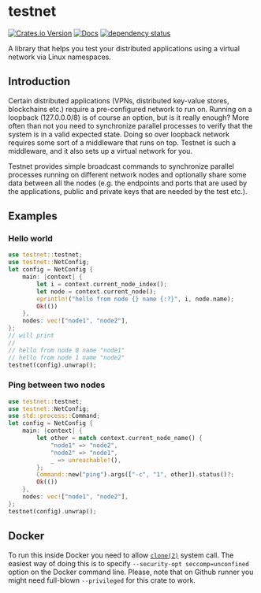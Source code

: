 # testnet

[![Crates.io Version](https://img.shields.io/crates/v/testnet)](https://crates.io/crates/testnet)
[![Docs](https://docs.rs/testnet/badge.svg)](https://docs.rs/testnet)
[![dependency status](https://deps.rs/repo/github/igankevich/testnet/status.svg)](https://deps.rs/repo/github/igankevich/testnet)

A library that helps you test your distributed applications using a virtual network via Linux namespaces.


## Introduction

Certain distributed applications (VPNs, distributed key-value stores, blockchains etc.)
require a pre-configured network to run on.
Running on a loopback (127.0.0.0/8) is of course an option, but is it really enough?
More often than not you need to synchronize parallel processes to verify that the system
is in a valid expected state.
Doing so over loopback network requires some sort of a middleware that runs on top.
Testnet is such a middleware, and it also sets up a virtual network for you.

Testnet provides simple broadcast commands to synchronize parallel processes running on different network nodes and optionally share some data between all the nodes
(e.g. the endpoints and ports that are used by the applications, public and private keys that are needed by the test etc.).


## Examples


### Hello world

```rust
use testnet::testnet;
use testnet::NetConfig;
let config = NetConfig {
    main: |context| {
        let i = context.current_node_index();
        let node = context.current_node();
        eprintln!("hello from node {} name {:?}", i, node.name);
        Ok(())
    },
    nodes: vec!["node1", "node2"],
};
// will print
// 
// hello from node 0 name "node1"
// hello from node 1 name "node2"
testnet(config).unwrap();
```


### Ping between two nodes

```rust
use testnet::testnet;
use testnet::NetConfig;
use std::process::Command;
let config = NetConfig {
    main: |context| {
        let other = match context.current_node_name() {
            "node1" => "node2",
            "node2" => "node1",
            _ => unreachable!(),
        };
        Command::new("ping").args(["-c", "1", other]).status()?;
        Ok(())
    },
    nodes: vec!["node1", "node2"],
};
testnet(config).unwrap();
```


## Docker

To run this inside Docker you need to allow [`clone(2)`](https://man7.org/linux/man-pages/man2/clone.2.html) system call.
The easiest way of doing this is to specify `--security-opt seccomp=unconfined` option on the Docker command line.
Please, note that on Github runner you might need full-blown `--privileged` for this crate to work.
